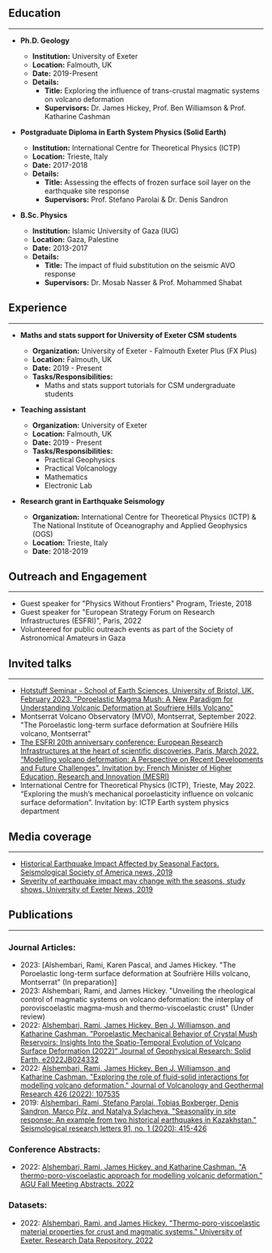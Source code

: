 ## Education

---

- **Ph.D. Geology**
  - **Institution:** University of Exeter
  - **Location:** Falmouth, UK
  - **Date:** 2019-Present
  - **Details:** 
    - **Title:** Exploring the influence of trans-crustal magmatic systems on volcano deformation
    - **Supervisors:** Dr. James Hickey, Prof. Ben Williamson & Prof. Katharine Cashman

- **Postgraduate Diploma in Earth System Physics (Solid Earth)**
  - **Institution:** International Centre for Theoretical Physics (ICTP)
  - **Location:** Trieste, Italy
  - **Date:** 2017-2018
  - **Details:** 
    - **Title:** Assessing the effects of frozen surface soil layer on the earthquake site response
    - **Supervisors:** Prof. Stefano Parolai & Dr. Denis Sandron

- **B.Sc. Physics**
  - **Institution:** Islamic University of Gaza (IUG)
  - **Location:** Gaza, Palestine
  - **Date:** 2013-2017
  - **Details:** 
    - **Title:** The impact of fluid substitution on the seismic AVO response
    - **Supervisors:** Dr. Mosab Nasser & Prof. Mohammed Shabat

## Experience

---

- **Maths and stats support for University of Exeter CSM students**
  - **Organization:** University of Exeter - Falmouth Exeter Plus (FX Plus)
  - **Location:** Falmouth, UK
  - **Date:** 2019 - Present
  - **Tasks/Responsibilities:** 
    - Maths and stats support tutorials for CSM undergraduate students

- **Teaching assistant**
  - **Organization:** University of Exeter
  - **Location:** Falmouth, UK
  - **Date:** 2019 - Present
  - **Tasks/Responsibilities:** 
    - Practical Geophysics
    - Practical Volcanology
    - Mathematics
    - Electronic Lab

- **Research grant in Earthquake Seismology**
  - **Organization:** International Centre for Theoretical Physics (ICTP) & The National Institute of Oceanography and Applied Geophysics (OGS)
  - **Location:** Trieste, Italy
  - **Date:** 2018-2019

## Outreach and Engagement

---

- Guest speaker for "Physics Without Frontiers" Program, Trieste, 2018
- Guest speaker for "European Strategy Forum on Research Infrastructures (ESFRI)", Paris, 2022
- Volunteered for public outreach events as part of the Society of Astronomical Amateurs in Gaza

## Invited talks

---

- [Hotstuff Seminar - School of Earth Sciences, University of Bristol, UK, February 2023. "Poroelastic Magma Mush: A New Paradigm for Understanding Volcanic Deformation at Soufriere Hills Volcano"](http://www.bristol.ac.uk/earthsciences/events/2023/hotstuff-seminar---alshembari-.html)
- Montserrat Volcano Observatory (MVO), Montserrat, September 2022. "The Poroelastic long-term surface deformation at Soufrière Hills volcano, Montserrat"
- [The ESFRI 20th anniversary conference: European Research Infrastructures at the heart of scientific discoveries, Paris, March 2022. “Modelling volcano deformation: A Perspective on Recent Developments and Future Challenges”. Invitation by: French Minister of Higher Education, Research and Innovation (MESRI)](https://www.esfri.eu/rami-alshembari)
- International Centre for Theoretical Physics (ICTP), Trieste, May 2022. “Exploring the mush’s mechanical poroelasticity influence on volcanic surface deformation”. Invitation by: ICTP Earth system physics department 

## Media coverage

---

- [Historical Earthquake Impact Affected by Seasonal Factors. Seismological Society of America news, 2019](https://www.seismosoc.org/news/historical-earthquake-impact-affected-by-seasonal-factors/)
- [Severity of earthquake impact may change with the seasons, study shows. University of Exeter News, 2019](https://www.exeter.ac.uk/global/news/middleeast/articles/severityofearthquakeimpac.html)

## Publications

---

### Journal Articles:

- 2023: [Alshembari, Rami, Karen Pascal, and James Hickey. "The Poroelastic long-term surface deformation at Soufrière Hills volcano, Montserrat" (In preparation)]
- 2023: Alshembari, Rami, and James Hickey. "Unveiling the rheological control of magmatic systems on volcano deformation: the interplay of poroviscoelastic magma-mush and thermo-viscoelastic crust" (Under review)
- 2022: [Alshembari, Rami, James Hickey, Ben J. Williamson, and Katharine Cashman. ”Poroelastic Mechanical Behavior of Crystal Mush Reservoirs: Insights Into the Spatio-Temporal Evolution of Volcano Surface Deformation (2022)” Journal of Geophysical Research: Solid Earth, e2022JB024332](https://doi.org/10.1029/2022JB024332)
- 2022: [Alshembari, Rami, James Hickey, Ben J. Williamson, and Katharine Cashman. "Exploring the role of fluid-solid interactions for modelling volcano deformation." Journal of Volcanology and Geothermal Research 426 (2022): 107535](https://doi.org/10.1016/j.jvolgeores.2022.107535)
- 2019: [Alshembari, Rami, Stefano Parolai, Tobias Boxberger, Denis Sandron, Marco Pilz, and Natalya Sylacheva. "Seasonality in site response: An example from two historical earthquakes in Kazakhstan." Seismological research letters 91, no. 1 (2020): 415-426](https://doi.org/10.1785/0220190114)

### Conference Abstracts:

- 2022: [Alshembari, Rami, James Hickey, and Katharine Cashman. "A thermo-poro-viscoelastic approach for modelling volcanic deformation." AGU Fall Meeting Abstracts. 2022](https://www.agu.org/Fall-Meeting/Pages/default.aspx)

### Datasets:

- 2022: [Alshembari, Rami, and James Hickey. "Thermo-poro-viscoelastic material properties for crust and magmatic systems." University of Exeter. Research Data Repository. 2022](https://ore.exeter.ac.uk/repository/handle/10871/124346)
